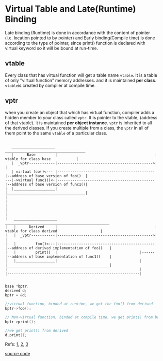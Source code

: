 # Virtual Table and Late(Runtime) Binding 
Late binding (Runtime) is done in accordance with the content of pointer (i.e. location pointed to by pointer)
and Early binding(Compile time) is done according to the type of pointer, since print() function is declared
with virtual keyword so it will be bound at run-time.

## vtable
Every class that has virtual function will get a table name `vtable`. It is a  table of only "virtual function" memory addresses.  and it is maintained **per class**. `vtable`is created by compiler at compile time.
## vptr
when you create an object that which has virtual function, compiler adds a hidden member to your class called `vptr`. It is pointer to the vtable, (address of that vtable). It is maintained **per object instance**.
`vptr` is inherited to all the derived classes. If you create multiple from a class, the `vptr` in all of them  point to the same `vtable` of a particular class.
 


```

   ____________________                                              _____________________________________
   |      Base         |                                             |   vtable for class base            |
   |  _vptr------------|-------------------------------------------->|                                    |
   | virtual foo()<--- |---------------------------------------------|--address of base version of foo()  |
---|->virtual func1()<-|---------------------------------------------|--address of base version of func1()|
|  |___________________|                                             |____________________________________|
|
|
|
|
|
|   ____________________                                             ________________________________________________
|   |      Derived     |                                             |   vtable for class derived                    |
|   |  _vptr-----------|-------------------------------------------->|                                               |
|   |         foo()<---|---------------------------------------------|--address of derived implementation of foo()   |
|   |         print()  |                                      |------|--address of base implementation of func1()    |
|   |__________________|                                      |      |_______________________________________________|
|                                                             |
|-------------------------------------------------------------|
```


```cpp

base *bptr;
derived d;
bptr = &d;

//virtual function, binded at runtime, we got the foo() from derived
bptr->foo();

// Non-virtual function, binded at compile time, we get print() from base
bptr->print();

//we get print() from derived
d.print();

```


Refs: [1](https://www.geeksforgeeks.org/virtual-functions-and-runtime-polymorphism-in-c-set-1-introduction/), [2](https://www.geeksforgeeks.org/virtual-function-cpp/), [3](https://www.learncpp.com/cpp-tutorial/125-the-virtual-table/)

[source code](VTABLE_and_VPTR.cpp)
